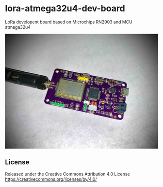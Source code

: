 # lora-atmega32u4-dev-board
 LoRa developent board based on Microchips RN2903 and MCU atmega32u4


![Board](/pictures/board.jpg)


## License

Released under the Creative Commons Attribution 4.0 License
https://creativecommons.org/licenses/by/4.0/

